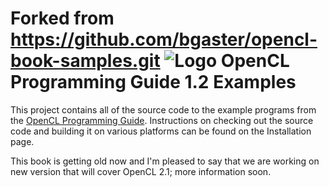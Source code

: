 Forked from https://github.com/bgaster/opencl-book-samples.git
![Logo](logo.jpeg) OpenCL Programming Guide 1.2 Examples
=======================================================================

This project contains all of the source code to the example programs
from the [OpenCL Programming
Guide](http://www.heterogeneouscompute.org/?page_id=5). Instructions
on checking out the source code and building it on various platforms
can be found on the Installation page.

This book is getting old now and I'm pleased to say that we are
working on new version that will cover OpenCL 2.1; more information
soon.


